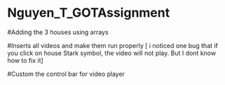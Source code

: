 # Nguyen_T_GOTAssignment

#Adding the 3 houses using arrays

#Inserts all videos and make them run properly [ i noticed one bug that if you click on house Stark symbol, the video will not play. But I dont know how to fix it]

#Custom the control bar for video player
